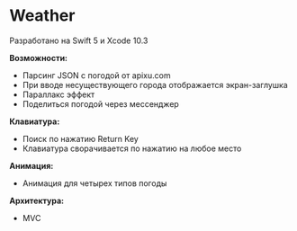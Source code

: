 # Weather

Разработано на Swift 5 и Xcode 10.3

<b>Возможности:</b>
- Парсинг JSON с погодой от apixu.com
- При вводе несуществующего города отображается экран-заглушка 
- Параллакс эффект
- Поделиться погодой через мессенджер

<b>Клавиатура:</b>
- Поиск по нажатию Return Key
- Клавиатура сворачивается по нажатию на любое место 

<b>Анимация:</b>
- Анимация для четырех типов погоды

<b>Архитектура:</b>
- MVC
